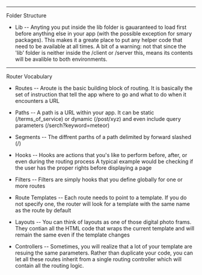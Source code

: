 
****************
Folder Structure

+ Lib -- Anyting you put inside the lib folder is gauaranteed to load first before anything else in your
		 app  (with the possible exception for smary packages). This makes it a greate place to put any
		 helper code that need to be available at all times. A bit of a warning: not that since the 'lib'
		 folder is neither inside the /client or /server this, means its contents will be avalible to
		 both environments.





*****************
Router Vocabulary

+ Routes -- Aroute is the basic building block of routing. It is basically the set of instruction
			that tell the app where to go and what to do when it encounters a URL

+ Paths --  A path is a URL within your app. It can be static (/terms_of_service) or dynamic (/post/xyz)
			and even include query parameters (/serch?keyword=meteor)

+ Segments -- The diffrent parths of a path delimited by forward slashed (/)

+ Hooks --  Hooks are actions that you's like to perform before, after, or even during the routing process
			A typical example would be checking if the user has the proper rights before displaying a page

+ Filters -- Filters are simply hooks that you define globally for one or more routes

+ Route Templates -- Each route needs to point to a template. If you do not specify one, the router will
					 look for a template with the same name as the route by default

+ Layouts -- You can think of layouts as one of those digital photo frams. They contian all the HTML
			 code that wraps the current template and will remain the same even if the template changes


+ Controllers -- Sometimes, you will realize that a lot of your template are resuing the same parameters.
				 Rather than duplicate your code, you can let all these routes inherit from a single routing 
				 controller which will contain all the routing logic.